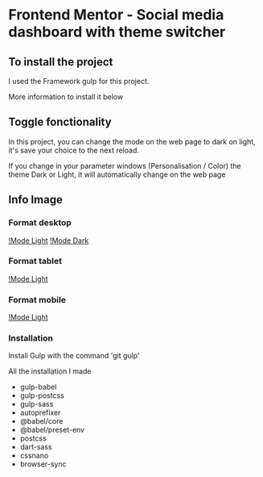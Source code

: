 # Frontend Mentor - Social media dashboard with theme switcher

## To install the project

I used the Framework gulp for this project.

More information to install it below

## Toggle fonctionality

In this project, you can change the mode on the web page to dark on light, it's save your choice to the next reload.

If you change in your parameter windows (Personalisation / Color) the theme Dark or Light, it will automatically change on the web page

## Info Image

### Format desktop

[!Mode Light](images/Macbook%20Pro-1715067535510.jpg)
[!Mode Dark](images/Macbook%Pro-1715067558048.jpg)

### Format tablet

[!Mode Light](images/Galaxy%20Tab%20S4-1715067529951.jpg)

### Format mobile

[!Mode Light](images/iPhone%2012%20Pro-1715067533784.jpeg)

### Installation

Install Gulp with the command 'git gulp'

All the installation I made

- gulp-babel
- gulp-postcss
- gulp-sass
- autoprefixer
- @babel/core
- @babel/preset-env
- postcss
- dart-sass
- cssnano
- browser-sync
